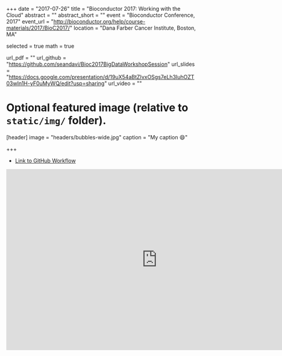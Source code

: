 +++
date = "2017-07-26"
title = "Bioconductor 2017: Working with the Cloud"
abstract = ""
abstract_short = ""
event = "Bioconductor Conference, 2017"
event_url = "http://bioconductor.org/help/course-materials/2017/BioC2017/"
location = "Dana Farber Cancer Institute, Boston, MA"

selected = true
math = true

url_pdf = ""
url_github = "https://github.com/seandavi/Bioc2017BigDataWorkshopSession"
url_slides = "https://docs.google.com/presentation/d/19uX54aBtZIvxOSgs7eLh3IuhOZT03wIn1H-yF0uMyWQ/edit?usp=sharing"
url_video = ""

# Optional featured image (relative to `static/img/` folder).
[header]
image = "headers/bubbles-wide.jpg"
caption = "My caption :smile:"

+++

- [Link to GitHub Workflow](https://github.com/seandavi/Bioc2017BigDataWorkshopSession)

<iframe src="https://docs.google.com/presentation/d/e/2PACX-1vRSA48zdWKR1ZmpseptS2PhHTKxqtKww-PU3oACtbrP0jWgu2752zv6YcHn3OJpRcFkfHfOkn7W8tyL/embed?start=true&loop=true&delayms=3000" frameborder="0" width="800" height="480" allowfullscreen="true" mozallowfullscreen="true" webkitallowfullscreen="true"></iframe>


